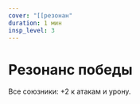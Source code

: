 ```yaml
---
cover: "[[резонан"
duration: 1 мин
insp_level: 3
---
```

# Резонанс победы

Все союзники: +2 к атакам и урону.
